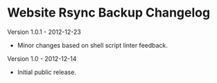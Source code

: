 Website Rsync Backup Changelog
==============================

Version 1.0.1 - 2012-12-23

- Minor changes based on shell script linter feedback.

Version 1.0 - 2012-12-14

- Initial public release.